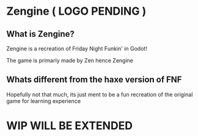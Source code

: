 # Zengine ( LOGO PENDING )


## What is Zengine?

Zengine is a recreation of Friday Night Funkin' in Godot!

The game is primarly made by Zen hence Zengine

## Whats different from the haxe version of FNF

Hopefully not that much, its just ment to be a fun recreation of the original game for learning experience



# WIP WILL BE EXTENDED
